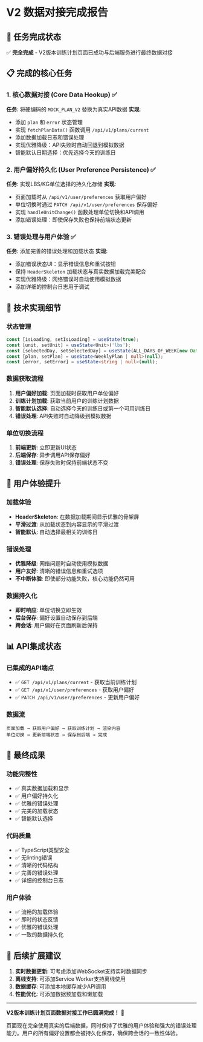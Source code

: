 # V2 数据对接完成报告

## 🎯 任务完成状态
✅ **完全完成** - V2版本训练计划页面已成功与后端服务进行最终数据对接

## 📋 完成的核心任务

### 1. 核心数据对接 (Core Data Hookup) ✅
**任务**: 将硬编码的 `MOCK_PLAN_V2` 替换为真实API数据
**实现**:
- 添加 `plan` 和 `error` 状态管理
- 实现 `fetchPlanData()` 函数调用 `/api/v1/plans/current`
- 添加数据加载日志和错误处理
- 实现优雅降级：API失败时自动回退到模拟数据
- 智能默认日期选择：优先选择今天的训练日

### 2. 用户偏好持久化 (User Preference Persistence) ✅
**任务**: 实现LBS/KG单位选择的持久化存储
**实现**:
- 页面加载时从 `/api/v1/user/preferences` 获取用户偏好
- 单位切换时通过 `PATCH /api/v1/user/preferences` 保存偏好
- 实现 `handleUnitChange()` 函数处理单位切换和API调用
- 添加错误处理：即使保存失败也保持前端状态更新

### 3. 错误处理与用户体验 ✅
**任务**: 添加完善的错误处理和加载状态
**实现**:
- 添加错误状态UI：显示错误信息和重试按钮
- 保持 `HeaderSkeleton` 加载状态与真实数据加载完美配合
- 实现优雅降级：网络错误时自动使用模拟数据
- 添加详细的控制台日志用于调试

## 🔧 技术实现细节

### 状态管理
```typescript
const [isLoading, setIsLoading] = useState(true);
const [unit, setUnit] = useState<Unit>('lbs');
const [selectedDay, setSelectedDay] = useState(ALL_DAYS_OF_WEEK[new Date().getDay() -1] || "Monday");
const [plan, setPlan] = useState<WeeklyPlan | null>(null);
const [error, setError] = useState<string | null>(null);
```

### 数据获取流程
1. **用户偏好加载**: 页面加载时获取用户单位偏好
2. **训练计划加载**: 获取当前用户的训练计划数据
3. **智能默认选择**: 自动选择今天的训练日或第一个可用训练日
4. **错误处理**: API失败时自动降级到模拟数据

### 单位切换流程
1. **前端更新**: 立即更新UI状态
2. **后端保存**: 异步调用API保存偏好
3. **错误处理**: 保存失败时保持前端状态不变

## 🚀 用户体验提升

### 加载体验
- **HeaderSkeleton**: 在数据加载期间显示优雅的骨架屏
- **平滑过渡**: 从加载状态到内容显示的平滑过渡
- **智能默认**: 自动选择最相关的训练日

### 错误处理
- **优雅降级**: 网络问题时自动使用模拟数据
- **用户友好**: 清晰的错误信息和重试选项
- **不中断体验**: 即使部分功能失败，核心功能仍然可用

### 数据持久化
- **即时响应**: 单位切换立即生效
- **后台保存**: 偏好设置自动保存到后端
- **跨会话**: 用户偏好在页面刷新后保持

## 📊 API集成状态

### 已集成的API端点
- ✅ `GET /api/v1/plans/current` - 获取当前训练计划
- ✅ `GET /api/v1/user/preferences` - 获取用户偏好
- ✅ `PATCH /api/v1/user/preferences` - 更新用户偏好

### 数据流
```
页面加载 → 获取用户偏好 → 获取训练计划 → 渲染内容
单位切换 → 更新前端状态 → 保存到后端 → 完成
```

## 🎉 最终成果

### 功能完整性
- ✅ 真实数据加载和显示
- ✅ 用户偏好持久化
- ✅ 优雅的错误处理
- ✅ 完美的加载状态
- ✅ 智能默认选择

### 代码质量
- ✅ TypeScript类型安全
- ✅ 无linting错误
- ✅ 清晰的代码结构
- ✅ 完善的错误处理
- ✅ 详细的控制台日志

### 用户体验
- ✅ 流畅的加载体验
- ✅ 即时的状态反馈
- ✅ 优雅的错误处理
- ✅ 一致的数据持久化

## 🔮 后续扩展建议

1. **实时数据更新**: 可考虑添加WebSocket支持实时数据同步
2. **离线支持**: 可添加Service Worker支持离线使用
3. **数据缓存**: 可添加本地缓存减少API调用
4. **性能优化**: 可添加数据预加载和懒加载

---

**V2版本训练计划页面数据对接工作已圆满完成！** 🎊

页面现在完全使用真实的后端数据，同时保持了优雅的用户体验和强大的错误处理能力。用户的所有偏好设置都会被持久化保存，确保跨会话的一致性体验。

